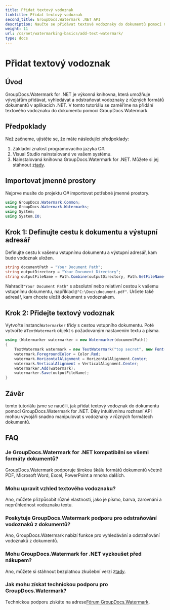 ```yaml
---
title: Přidat textový vodoznak
linktitle: Přidat textový vodoznak
second_title: GroupDocs.Watermark .NET API
description: Naučte se přidávat textové vodoznaky do dokumentů pomocí Groupdocs Watermark for .NET pomocí tohoto podrobného průvodce.
weight: 11
url: /cs/net/watermarking-basics/add-text-watermark/
type: docs
---
```

# Přidat textový vodoznak

## Úvod
GroupDocs.Watermark for .NET je výkonná knihovna, která umožňuje vývojářům přidávat, vyhledávat a odstraňovat vodoznaky z různých formátů dokumentů v aplikacích .NET. V tomto tutoriálu se zaměříme na přidání textového vodoznaku do dokumentu pomocí GroupDocs.Watermark.
## Předpoklady
Než začneme, ujistěte se, že máte následující předpoklady:
1. Základní znalost programovacího jazyka C#.
2. Visual Studio nainstalované ve vašem systému.
3.  Nainstalovaná knihovna GroupDocs.Watermark for .NET. Můžete si jej stáhnout z[tady](https://releases.groupdocs.com/Watermark/net/).

## Importovat jmenné prostory
Nejprve musíte do projektu C# importovat potřebné jmenné prostory.
```csharp
using GroupDocs.Watermark.Common;
using GroupDocs.Watermark.Watermarks;
using System;
using System.IO;
```
## Krok 1: Definujte cestu k dokumentu a výstupní adresář
Definujte cestu k vašemu vstupnímu dokumentu a výstupní adresář, kam bude vodoznak uložen.
```csharp
string documentPath = "Your Document Path";
string outputDirectory = "Your Document Directory";
string outputFileName = Path.Combine(outputDirectory, Path.GetFileName(documentPath));
```
 Nahradit`"Your Document Path"` s absolutní nebo relativní cestou k vašemu vstupnímu dokumentu, například:`@"C:\Docs\document.pdf"`. Určete také adresář, kam chcete uložit dokument s vodoznakem.
## Krok 2: Přidejte textový vodoznak
 Vytvořte instanci`Watermarker` třídy s cestou vstupního dokumentu. Poté vytvořte a`TextWatermark` objekt s požadovaným nastavením textu a písma.
```csharp
using (Watermarker watermarker = new Watermarker(documentPath))
{
    TextWatermark watermark = new TextWatermark("top secret", new Font("Arial", 36));
    watermark.ForegroundColor = Color.Red;
    watermark.HorizontalAlignment = HorizontalAlignment.Center;
    watermark.VerticalAlignment = VerticalAlignment.Center;
    watermarker.Add(watermark);
    watermarker.Save(outputFileName);
}
```

## Závěr
tomto tutoriálu jsme se naučili, jak přidat textový vodoznak do dokumentu pomocí GroupDocs.Watermark for .NET. Díky intuitivnímu rozhraní API mohou vývojáři snadno manipulovat s vodoznaky v různých formátech dokumentů.
## FAQ
### Je GroupDocs.Watermark for .NET kompatibilní se všemi formáty dokumentů?
GroupDocs.Watermark podporuje širokou škálu formátů dokumentů včetně PDF, Microsoft Word, Excel, PowerPoint a mnoha dalších.
### Mohu upravit vzhled textového vodoznaku?
Ano, můžete přizpůsobit různé vlastnosti, jako je písmo, barva, zarovnání a neprůhlednost vodoznaku textu.
### Poskytuje GroupDocs.Watermark podporu pro odstraňování vodoznaků z dokumentů?
Ano, GroupDocs.Watermark nabízí funkce pro vyhledávání a odstraňování vodoznaků z dokumentů.
### Mohu GroupDocs.Watermark for .NET vyzkoušet před nákupem?
 Ano, můžete si stáhnout bezplatnou zkušební verzi z[tady](https://releases.groupdocs.com/).
### Jak mohu získat technickou podporu pro GroupDocs.Watermark?
 Technickou podporu získáte na adrese[Fórum GroupDocs.Watermark](https://forum.groupdocs.com/c/watermark/19).